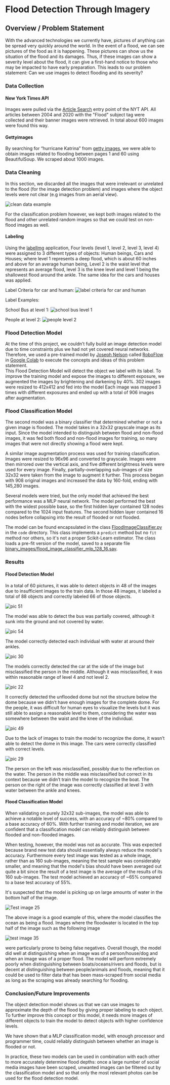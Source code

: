 # Flood Detection Through Imagery

## Overview / Problem Statement
With the advanced technologies we currently have, pictures of anything can be spread very quickly around the world. In the event of a flood, we can see pictures of the food as it is happening. These pictures can show us the situation of the flood and its damages.  Thus, if these images can show a severity level about the flood, it can give a first-hand notice to those who may be impacted to have early preparation. This leads to our problem statement: Can we use images to detect flooding and its severity?


### Data Collection
#### New York Times API
Images were pulled via the [Article Search](https://developer.nytimes.com/docs/articlesearch-product/1/routes/articlesearch.json/get) entry point of the NYT API. All articles between 2004 and 2020 with the "Flood" subject tag were collected and their banner images were retrieved. In total about 600 images were found this way.
#### Gettyimages
By searching for “hurricane Katrina” from [getty images](https://www.gettyimages.com/editorial-images), we were able to obtain images related to flooding between pages 1 and 60 using BeautifulSoup. We scraped about 1000 images.

### Data Cleaning
In this section, we discarded all the images that were irrelevant or unrelated to the flood (for the image detection problem) and images where the object levels were not clear (e.g images from an aerial view).

![clean data example ](https://git.generalassemb.ly/eeyle/client-project/tree/master/label_examples/data_clean.png)

For the classification problem however, we kept both images related to the flood and other unrelated random images so that we could test on non-flood images as well.

#### Labeling
Using the [labelImg](https://github.com/tzutalin/labelImg) application, Four levels (level 1, level 2, level 3, level 4) were assigned to 3 different types of objects: Human beings, Cars and Houses; where level 1 represents a deep flood, which is about 60 inches and above for an average human being, Level 2 is the waist level that represents an average flood, level 3 is the knee level and level 1 being the shallowest flood around the ankle. The same idea for the cars and houses was applied. 

Label Criteria for car and human:
![label criteria for car and human ](https://git.generalassemb.ly/eeyle/client-project/tree/master/label_examples/label_criteria.png)

Label Examples:

School Bus at level 1:
![school bus level 1 ](https://git.generalassemb.ly/eeyle/client-project/tree/master/label_examples/school_bus.png)

People at level 2:
![people level 2 ](https://git.generalassemb.ly/eeyle/client-project/tree/master/label_examples/people.png)

### Flood Detection Model
At the time of this project, we couldn’t fully build an image detection model due to time constraints plus we had not yet covered neural networks. Therefore, we used a pre-trained model by [Joseph Nelson](https://www.linkedin.com/in/josephofiowa/) called [RoboFlow](https://models.roboflow.ai/object-detection/yolo-v3-pytorch) in [Google Colab](https://colab.research.google.com/drive/1ntAL_zI68xfvZ4uCSAF6XT27g0U4mZbW#scrollTo=IaVwHzdprdSN) to execute the concepts and ideas of this problem statement.  
This Flood Detection Model will detect the object we label with its label. To improve the training model and expose the images to different exposure, we augmented the images by brightening and darkening by 40%.
302 images were resized to 412x412 and fed into the model Each image was mapped 3 times with different exposures and ended up with a total of 906 images after augmentation.

### Flood Classification Model
The second model was a binary classifier that determined whether or not a given image is flooded. The model takes in a 32x32 grayscale image as its input. Since the model intended to distinguish between flood and non-flood images, it was fed both flood and non-flood images for training, so many images that were not directly showing a flood were kept.

A similar image augmentation process was used for training classification. Images were resized to 96x96 and converted to grayscale. Images were then mirrored over the vertical axis, and five different brightness levels were used for every image. Finally, partially-overlapping sub-images of size 32x32 were taken from the image to augment it further. This process began with 908 original images and increased the data by 160-fold, ending with 145,280 images.

Several models were tried, but the only model that achieved the best performance was a MLP neural network. The model performed the best with the widest possible base, so the first hidden layer contained 128 nodes compared to the 1024 input features. The second hidden layer contained 16 nodes before collapsing into the result of flooded or not flooded. 

The model can be found encapsulated in the class [FloodImageClassifier.py](https://git.generalassemb.ly/eeyle/client-project/blob/master/code/FloodImageClassifier.py) in the `code` directory. This class implements a `predict` method but no `fit` method nor others, so it's not a proper Scikit-Learn estimator. The class loads a pre-fit version of the model, saved to a separate file [binary_images/flood_image_classifier_mlp_128_16.sav](https://git.generalassemb.ly/eeyle/client-project/blob/master/binary_images/flood_image_classifier_mlp_128_16.sav).

### Results
#### Flood Detection Model
In a total of 60 pictures, it was able to detect objects in 48 of the images due to insufficient images to the train data. In those 48 images, it labeled a total of 88 objects and correctly labeled 66 of those objects.  

![pic 51](https://git.generalassemb.ly/eeyle/client-project/blob/master/results_pic/pic51.png)

The model was able to detect the bus was partially covered, although it sunk into the ground and not covered by water.

![pic 54](https://git.generalassemb.ly/eeyle/client-project/blob/master/results_pic/pic54.png)

The model correctly detected each individual with water at around their ankles.

![pic 30](https://git.generalassemb.ly/eeyle/client-project/blob/master/results_pic/pic30.png)

The models correctly detected the car at the side of the image but misclassified the person in the middle. Although it was misclassified, it was within reasonable range of level 4 and not level 2.  

![pic 22](https://git.generalassemb.ly/eeyle/client-project/blob/master/results_pic/pic22.png)

It correctly detected the unflooded dome but not the structure below the dome because we didn’t have enough images for the complete dome. 
For the people, it was difficult for human eyes to visualize the levels but it was still able to assign a reasonable level to them, considering the water was somewhere between the waist and the knee of the individual. 

![pic 49](https://git.generalassemb.ly/eeyle/client-project/blob/master/results_pic/pic49.png)

Due to the lack of images to train the model to recognize the dome, it wasn’t able to detect the dome in this image.
The cars were correctly classified with correct levels. 

![pic 29](https://git.generalassemb.ly/eeyle/client-project/blob/master/results_pic/pic29.png)

The person on the left was misclassified, possibly due to the reflection on the water. 
The person in the middle was misclassified but correct in its context because we didn’t train the model to recognize the boat. 
The person on the right of the image was correctly classified at level 3 with water between the ankle and knees.   

#### Flood Classification Model
When validating on purely 32x32 sub-images, the model was able to achieve a notable level of success, with an accuracy of ~80% compared to a base accuracy of 60%. With further training and model iteration, we are confident that a classification model can reliably distinguish between flooded and non-flooded images.

When testing, however, the model was not as accurate. This was expected because brand new test data should essentially always reduce the model's accuracy. Furthermore every test image was tested as a whole image, rather than as 160 sub-images, meaning the test sample was considerably smaller, and meaning that the model's bias should have been averaged out quite a bit since the result of a test image is the average of the results of its 160 sub-images. The test model achieved an accuracy of ~65% compared to a base test accuracy of 55%.

It's suspected that the model is picking up on large amounts of water in the bottom half of the image.

 ![Test image 25](https://git.generalassemb.ly/eeyle/client-project/blob/master/binary_images/test_images/img_test_25.jpg) 

The above image is a good example of this, where the model classifies the ocean as being a flood. Images where the floodwater is located in the top half of the image such as the following image

![test image 35](https://git.generalassemb.ly/eeyle/client-project/blob/master/binary_images/test_images/img_test_35.jpg) 

were particularly prone to being false negatives. Overall though, the model did well at distinguishing when an image was of a person/house/dog and when an image was of a proper flood. The model will perform extremely poorly when distinguishing between boats/oceans/rivers and floods, but is decent at distinguishing between people/animals and floods, meaning that it could be used to filter data that has been mass-scraped from social media as long as the scraping was already searching for flooding.

### Conclusion/Future Improvements
The object detection model shows us that we can use images to approximate the depth of the flood by giving proper labeling to each object. To further improve this concept or this model, it needs more images of different objects to train the model to detect objects with higher confidence levels. 

We have shown that a MLP classification model, with enough processor and programmer time, could reliably distinguish between whether an image is flooded or not.

In practice, these two models can be used in combination with each other to more accurately determine flood depths: once a large number of social media images have been scraped, unwanted images can be filtered out by the classification model and so that only the most relevant photos can be used for the flood detection model.
